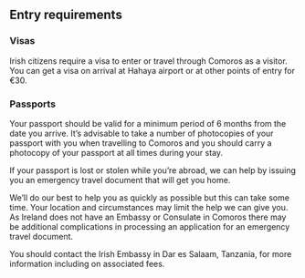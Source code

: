 ## Entry requirements

### **Visas**

Irish citizens require a visa to enter or travel through Comoros as a visitor. You can get a visa on arrival at Hahaya airport or at other points of entry for €30.

### **Passports**

Your passport should be valid for a minimum period of 6 months from the date you arrive. It’s advisable to take a number of photocopies of your passport with you when travelling to Comoros and you should carry a photocopy of your passport at all times during your stay.

If your passport is lost or stolen while you’re abroad, we can help by issuing you an emergency travel document that will get you home.

We’ll do our best to help you as quickly as possible but this can take some time. Your location and circumstances may limit the help we can give you. As Ireland does not have an Embassy or Consulate in Comoros there may be additional complications in processing an application for an emergency travel document.

You should contact the Irish Embassy in Dar es Salaam, Tanzania, for more information including on associated fees.